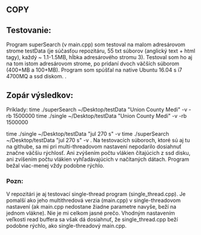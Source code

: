 <h2>COPY</h2>
<h2>Testovanie:</h2>
Program superSearch (v main.cpp) som testoval na 
malom adresárovom strome testData (je súčasťou repozitáru, 
55 txt súborov (anglický text + html tagy), každý ~ 1.1-1.5MB, hĺbka adresárového stromu 3). 
Testoval som ho aj na tom istom adresárovom strome, po pridaní dvoch 
väčších súborom (400+MB a 100+MB). 
Program som spúšťal na native Ubuntu 16.04 s i7 4700MQ a ssd diskom.
.
<h2>Zopár výsledkov:</h2>

Príklady: 
time ./superSearch ~/Desktop/testData "Union County Medi" -v -rb 1500000
time ./single ~/Desktop/testData "Union County Medi" -v -rb 1500000

time ./single ~/Desktop/testData "jul 270 s" -v
time ./superSearch ~/Desktop/testData "jul 270 s" -v
.
Na testovacích súboroch, ktoré sú aj tu na githube, sa mi pri multi-threadovom
nastavení nepodarilo dosiahnuť značne väčšiu rýchlosť. Ani zvýšením počtu
vlákien čítajúcich z ssd disku, ani zvíšením počtu vlákien vyhľadávajúcich v 
načítaných dátach. Program bežal viac-menej vždy podobne rýchlo. 

<h3> Pozn:</h3>
V repozitári je aj testovací single-thread program (single_thread.cpp).
Je pomalší ako jeho multithredová verzia (main.cpp) v single-threadovom
nastavení (ak main.cpp nedostane žiadne parametre navyše, beží
na jednom vlákne). Nie je mi celkom jasné prečo. 
Vhodným nastavením veľkosti read buffera sa však dá 
dosiahnuť, že single_thread.cpp beží podobne rýchlo,
ako single-threadový main.cpp.
